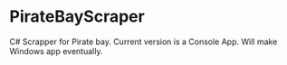 # PirateBayScraper
C# Scrapper for Pirate bay. Current version is a Console App. Will make Windows app eventually. 
